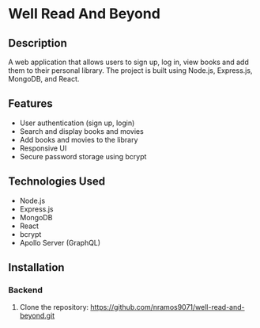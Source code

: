# Well Read And Beyond

## Description
A web application that allows users to sign up, log in, view books and add them to their personal library. The project is built using Node.js, Express.js, MongoDB, and React.

## Features
- User authentication (sign up, login)
- Search and display books and movies
- Add books and movies to the library
- Responsive UI
- Secure password storage using bcrypt

## Technologies Used
- Node.js
- Express.js
- MongoDB
- React
- bcrypt
- Apollo Server (GraphQL)

## Installation

### Backend
1. Clone the repository:
https://github.com/nramos9071/well-read-and-beyond.git
